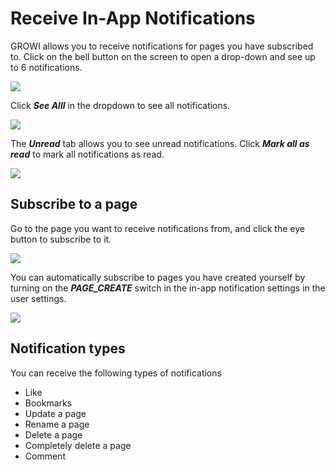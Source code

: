 # Receive In-App Notifications

GROWI allows you to receive notifications for pages you have subscribed to. Click on the bell button on the screen to open a drop-down and see up to 6 notifications.

![](/assets/images/in-app-notification-dropdown.png)

Click ***See Alll*** in the dropdown to see all notifications.

![](/assets/images/in-app-notification-list1.png)

The ***Unread*** tab allows you to see unread notifications. Click ***Mark all as read*** to mark all notifications as read.

![](/assets/images/in-app-notification-list2.png)


## Subscribe to a page

Go to the page you want to receive notifications from, and click the eye button to subscribe to it.

![](/assets/images/in-app-notification-subscribe-button.png)


You can automatically subscribe to pages you have created yourself by turning on the ***PAGE_CREATE*** switch in the in-app notification settings in the user settings.

![](/assets/images/in-app-notification-settings.png)


## Notification types

You can receive the following types of notifications

- Like
- Bookmarks
- Update a page
- Rename a page
- Delete a page
- Completely delete a page
- Comment
